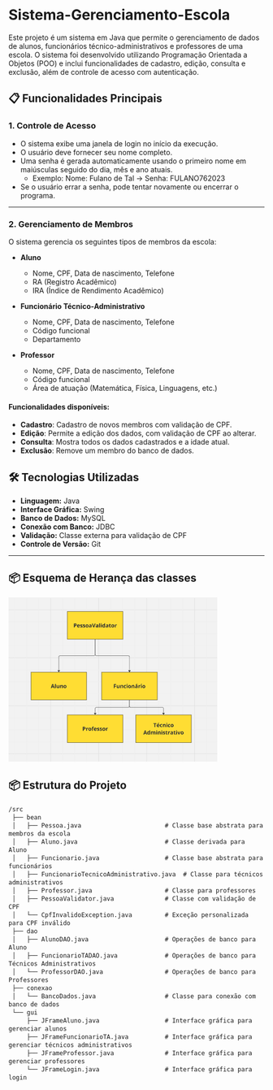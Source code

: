 # Sistema-Gerenciamento-Escola

Este projeto é um sistema em Java que permite o gerenciamento de dados de alunos, funcionários técnico-administrativos e professores de uma escola. O sistema foi desenvolvido utilizando Programação Orientada a Objetos (POO) e inclui funcionalidades de cadastro, edição, consulta e exclusão, além de controle de acesso com autenticação.

## 📋 Funcionalidades Principais

### 1. Controle de Acesso
- O sistema exibe uma janela de login no início da execução.
- O usuário deve fornecer seu nome completo.
- Uma senha é gerada automaticamente usando o primeiro nome em maiúsculas seguido do dia, mês e ano atuais.
  - Exemplo: Nome: Fulano de Tal → Senha: FULANO762023
- Se o usuário errar a senha, pode tentar novamente ou encerrar o programa.

---

### 2. Gerenciamento de Membros
O sistema gerencia os seguintes tipos de membros da escola:
- **Aluno**
  - Nome, CPF, Data de nascimento, Telefone
  - RA (Registro Acadêmico)
  - IRA (Índice de Rendimento Acadêmico)

- **Funcionário Técnico-Administrativo**
  - Nome, CPF, Data de nascimento, Telefone
  - Código funcional
  - Departamento

- **Professor**
  - Nome, CPF, Data de nascimento, Telefone
  - Código funcional
  - Área de atuação (Matemática, Física, Linguagens, etc.)

#### Funcionalidades disponíveis:
- **Cadastro**: Cadastro de novos membros com validação de CPF.
- **Edição**: Permite a edição dos dados, com validação de CPF ao alterar.
- **Consulta**: Mostra todos os dados cadastrados e a idade atual.
- **Exclusão**: Remove um membro do banco de dados.

## 🛠️ Tecnologias Utilizadas

- **Linguagem:** Java
- **Interface Gráfica:** Swing
- **Banco de Dados:** MySQL
- **Conexão com Banco:** JDBC
- **Validação:** Classe externa para validação de CPF
- **Controle de Versão:** Git

---
## 📦 Esquema de Herança das classes

![Esquema de Herença](assets/Esquema-Heranca.png)


## 📦 Estrutura do Projeto

```plaintext
/src
 ├── bean
 │   ├── Pessoa.java                       # Classe base abstrata para membros da escola
 │   ├── Aluno.java                        # Classe derivada para Aluno
 │   ├── Funcionario.java                  # Classe base abstrata para funcionários
 │   ├── FuncionarioTecnicoAdministrativo.java  # Classe para técnicos administrativos
 │   ├── Professor.java                    # Classe para professores
 │   ├── PessoaValidator.java              # Classe com validação de CPF
 │   └── CpfInvalidoException.java         # Exceção personalizada para CPF inválido
 ├── dao
 │   ├── AlunoDAO.java                     # Operações de banco para Aluno
 │   ├── FuncionarioTADAO.java             # Operações de banco para Técnicos Administrativos
 │   └── ProfessorDAO.java                 # Operações de banco para Professores
 ├── conexao
 │   └── BancoDados.java                   # Classe para conexão com banco de dados
 └── gui
     ├── JFrameAluno.java                  # Interface gráfica para gerenciar alunos
     ├── JFrameFuncionarioTA.java          # Interface gráfica para gerenciar técnicos administrativos
     ├── JFrameProfessor.java              # Interface gráfica para gerenciar professores
     └── JFrameLogin.java                  # Interface gráfica para login


